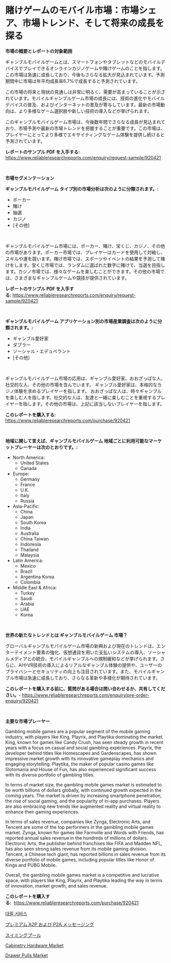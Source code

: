 <p><h1>賭けゲームのモバイル市場：市場シェア、市場トレンド、そして将来の成長を探る</h1></p><p><strong>市場の概要とレポートの対象範囲</strong></p>
<p><p>ギャンブルモバイルゲームとは、スマートフォンやタブレットなどのモバイルデバイスでプレイできるオンラインカジノゲームや賭けゲームのことを指します。この市場は急速に成長しており、今後もさらなる拡大が見込まれています。予測期間中に市場は年平均成長率6.7%で成長すると予測されています。</p><p>この市場の将来と現状の見通しは非常に明るく、需要が高まっていることが示されています。モバイルギャンブルゲーム市場の成長には、技術の進化やモバイルデバイスの普及、およびインターネットの普及が寄与しています。最新の市場動向は、より多様なゲーム選択肢や新しい技術の導入などが挙げられます。</p><p>このギャンブルモバイルゲーム市場は、今後数年間でさらなる成長が見込まれており、市場予測や最新の市場トレンドを把握することが重要です。この市場は、プレイヤーにとってより多様でエキサイティングなゲーム体験を提供し続けると予測されています。</p></p>
<p><strong>レポートのサンプル PDF を入手する:</strong> <a href="https://www.reliableresearchreports.com/enquiry/request-sample/920421">https://www.reliableresearchreports.com/enquiry/request-sample/920421</a></p>
<p>&nbsp;</p>
<p><strong>市場セグメンテーション</strong></p>
<p><strong>ギャンブルモバイルゲーム タイプ別の市場分析は次のように分類されます。:</strong></p>
<p><ul><li>ポーカー</li><li>賭け</li><li>抽選</li><li>カジノ</li><li>[その他]</li></ul></p>
<p>&nbsp;</p>
<p><p>ギャンブルモバイルゲーム市場には、ポーカー、賭け、宝くじ、カジノ、その他の市場があります。ポーカー市場では、プレイヤーはカードを使用して対戦し、スキルや運を競います。賭け市場では、スポーツやイベントの結果を予測して賭けをします。宝くじ市場では、ランダムに選ばれた数字に賭けて、当選を目指します。カジノ市場では、様々なゲームを楽しむことができます。その他の市場では、さまざまなギャンブルゲームや競技が提供されています。</p></p>
<p><strong>レポートのサンプル PDF を入手する:</strong>&nbsp;<a href="https://www.reliableresearchreports.com/enquiry/request-sample/920421">https://www.reliableresearchreports.com/enquiry/request-sample/920421</a></p>
<p>&nbsp;</p>
<p><strong> ギャンブルモバイルゲーム アプリケーション別の市場産業調査は次のように分類されます。:</strong></p>
<p><ul><li>ギャンブル愛好家</li><li>ダブラー</li><li>ソーシャル・エデュベラント</li><li>[その他]</li></ul></p>
<p>&nbsp;</p>
<p><p>ギャンブルモバイルゲーム市場の応用は、ギャンブル愛好家、おおざっぱな人、社交的な人、その他の市場を含んでいます。 ギャンブル愛好家は、本格的なカジノ体験を求めるプレイヤーを指します。 おおざっぱな人は、時々ギャンブルを楽しむ人を指します。社交的な人は、友達と一緒に楽しむことを重視するプレイヤーを指します。その他の市場は、上記に該当しないプレイヤーを指します。</p></p>
<p><strong>このレポートを購入する:</strong>&nbsp; <a href="https://www.reliableresearchreports.com/purchase/920421">https://www.reliableresearchreports.com/purchase/920421</a></p>
<p>&nbsp;</p>
<p><strong>地域に関して言えば、ギャンブルモバイルゲーム 地域ごとに利用可能なマーケットプレーヤーは次のとおりです。:</strong></p>
<p><ul>
    <li>
        North America:
        <ul>
            <li>United States</li>
            <li>Canada</li>
        </ul>
    </li>
    <li>
        Europe:
        <ul>
            <li>Germany</li>
            <li>France</li>
            <li>U.K.</li>
            <li>Italy</li>
            <li>Russia</li>
        </ul>
    </li>
    <li>
        Asia-Pacific:
        <ul>
            <li>China</li>
            <li>Japan</li>
            <li>South Korea</li>
            <li>India</li>
            <li>Australia</li>
            <li>China Taiwan</li>
            <li>Indonesia</li>
            <li>Thailand</li>
            <li>Malaysia</li>
        </ul>
    </li>
    <li>
        Latin America:
        <ul>
            <li>Mexico</li>
            <li>Brazil</li>
            <li>Argentina Korea</li>
            <li>Colombia</li>
        </ul>
    </li>
    <li>
        Middle East & Africa:
        <ul>
            <li>Turkey</li>
            <li>Saudi</li>
            <li>Arabia</li>
            <li>UAE</li>
            <li>Korea</li>
        </ul>
    </li>
    </ul></p>
<p>&nbsp;</p>
<p><strong>世界の新たなトレンドとは ギャンブルモバイルゲーム 市場？</strong></p>
<p><p>グローバルギャンブルモバイルゲーム市場の新興および現在のトレンドは、エンターテイメント要素の強化、仮想通貨を用いた支払いシステムの導入、ソーシャルメディアとの統合、モバイルギャンブルへの規制緩和などが挙げられます。さらに、AIやVR技術の導入によるリアルなギャンブル体験の提供や、ユーザーのプライバシーとセキュリティの向上も注目されています。また、モバイルギャンブル市場は急速に成長しており、さらなる革新や多様化が期待されています。</p></p>
<p><strong>このレポートを購入する前に、質問がある場合は問い合わせるか、共有してください。</strong>- <a href="https://www.reliableresearchreports.com/enquiry/pre-order-enquiry/920421">https://www.reliableresearchreports.com/enquiry/pre-order-enquiry/920421</a></p>
<p>&nbsp;</p>
<p><strong>主要な市場プレーヤー</strong></p>
<p><p>Gambling mobile games are a popular segment of the mobile gaming industry, with players like King, Playrix, and Playtika dominating the market. King, known for games like Candy Crush, has seen steady growth in recent years with a focus on casual and social gambling experiences. Playrix, the developer behind titles like Homescapes and Gardenscapes, has shown impressive market growth with its innovative gameplay mechanics and engaging storytelling. Playtika, the maker of popular casino games like Slotomania and House of Fun, has also experienced significant success with its diverse portfolio of gambling titles.</p><p>In terms of market size, the gambling mobile games market is estimated to be worth billions of dollars globally, with continued growth expected in the coming years. The market is driven by increasing smartphone penetration, the rise of social gaming, and the popularity of in-app purchases. Players are also embracing new trends like augmented reality and virtual reality to enhance their gaming experiences.</p><p>In terms of sales revenue, companies like Zynga, Electronic Arts, and Tencent are some of the top performers in the gambling mobile games market. Zynga, known for games like Farmville and Words with Friends, has reported annual sales revenue in the hundreds of millions of dollars. Electronic Arts, the publisher behind franchises like FIFA and Madden NFL, has also seen strong sales revenue from its mobile gaming division. Tencent, a Chinese tech giant, has reported billions in sales revenue from its diverse portfolio of mobile games, including popular titles like Honor of Kings and PUBG Mobile.</p><p>Overall, the gambling mobile games market is a competitive and lucrative space, with players like King, Playrix, and Playtika leading the way in terms of innovation, market growth, and sales revenue.</p></p>
<p><strong>このレポートを購入する:</strong>&nbsp;&nbsp;<a href="https://www.reliableresearchreports.com/purchase/920421">https://www.reliableresearchreports.com/purchase/920421</a></p>
<p><p><a href="https://github.com/jntpkh496620/Market-Research-Report-List-1/blob/main/6273070183196.md">대필 서비스</a></p><p><a href="https://github.com/bevdtkn4419963/Market-Research-Report-List-1/blob/main/2790840183142.md">プレミアム A2P および P2A メッセージング</a></p><p><a href="https://github.com/lababdou/Market-Research-Report-List-2/blob/main/5582134183141.md">スイミングプール</a></p><p><a href="https://issuu.com/reportprime-2/docs/cabinetry-hardware-market-size-2030.pptx">Cabinetry Hardware Market</a></p><p><a href="https://issuu.com/reportprime-2/docs/drawer-pulls-market-size-2030.pptx">Drawer Pulls Market</a></p></p>